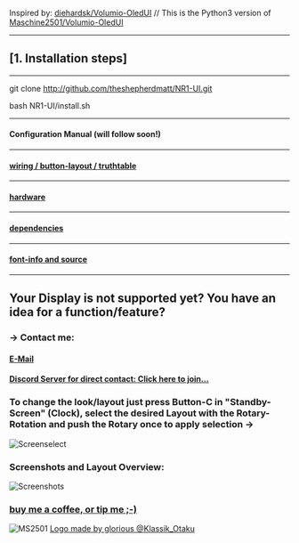 Inspired by: [diehardsk/Volumio-OledUI](https://github.com/diehardsk/Volumio-OledUI) // 
This is the Python3 version of [Maschine2501/Volumio-OledUI](https://github.com/Maschine2501/Volumio-OledUI/)

---

## [1. Installation steps]
---
git clone http://github.com/theshepherdmatt/NR1-UI.git

bash NR1-UI/install.sh

---
#### Configuration Manual (will follow soon!)
---

#### [wiring / button-layout / truthtable](https://github.com/Maschine2501/NR1-UI/wiki/wiring-and-button-truth-table)
---

#### [hardware](https://github.com/Maschine2501/NR1-UI/wiki/hardware)
---

#### [dependencies](https://github.com/Maschine2501/NR1-UI/wiki/dependencies)
---

#### [font-info and source](https://github.com/Maschine2501/NR1-UI/wiki/font-information-(source))
---

## Your Display is not supported yet? You have an idea for a function/feature?
### -> Contact me:
#### [E-Mail](mailto:Maschine2501@gmx.de?subject=[GitHub]%20Source%20Han%20Sans)
#### [Discord Server for direct contact: Click here to join...](https://discord.gg/GJ4ED3F)


### To change the look/layout just press Button-C in "Standby-Screen" (Clock), select the desired Layout with the Rotary-Rotation and push the Rotary once to apply selection -> 
![Screenselect](https://github.com/Maschine2501/NR1-UI/blob/master/wiki/screenshots/ssd1322Screenselect.png)

### Screenshots and Layout Overview:
![Screenshots](https://github.com/Maschine2501/NR1-UI/blob/master/wiki/screenshots/Screenshots.png)

### [buy me a coffee, or tip me ;-)](https://paypal.me/maschine2501)

![MS2501](https://github.com/Maschine2501/NR1-UI/blob/master/wiki/MadeByGloria.jpg)
[Logo made by glorious @Klassik_Otaku](http://www.instagram.com/klassik_otaku)

